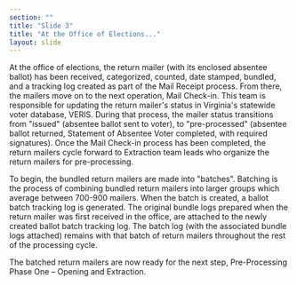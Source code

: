 ```yaml
---
section: ""
title: "Slide 3"
title: "At the Office of Elections..."
layout: slide
---
```


At the office of elections, the return mailer (with its enclosed absentee ballot) has been received, categorized, counted, date stamped, bundled, and a tracking log created as part of the Mail Receipt process. From there, the mailers move on to the next operation, Mail Check-in. This team is responsible for updating the return mailer's status in Virginia's statewide voter database, VERIS. During that process, the mailer status transitions from "issued" (absentee ballot sent to voter), to "pre-processed" (absentee ballot returned, Statement of Absentee Voter completed, with required signatures). Once the Mail Check-in process has been completed, the return mailers cycle forward to Extraction team leads who organize the return mailers for pre-processing.

To begin, the bundled return mailers are made into "batches". Batching is the process of combining bundled return mailers into larger groups which average between 700-900 mailers. When the batch is created, a ballot batch tracking log is generated. The original bundle logs prepared when the return mailer was first received in the office, are attached to the newly created ballot batch tracking log. The batch log (with the associated bundle logs attached) remains with that batch of return mailers throughout the rest of the processing cycle.

The batched return mailers are now ready for the next step, Pre-Processing Phase One – Opening and Extraction.